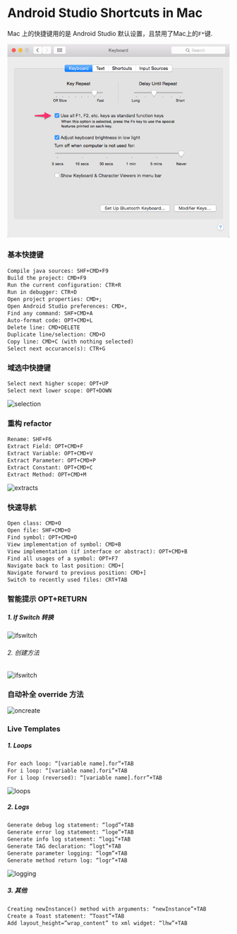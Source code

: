 Android Studio  Shortcuts in Mac
===

Mac 上的快捷键用的是 Android Studio 默认设置，且禁用了Mac上的`F*`键.

![keyboard](img/1.8-keyboard.png)


### 基本快捷键

```
Compile java sources: SHF+CMD+F9
Build the project: CMD+F9
Run the current configuration: CTR+R
Run in debugger: CTR+D
Open project properties: CMD+;
Open Android Studio preferences: CMD+,
Find any command: SHF+CMD+A
Auto-format code: OPT+CMD+L
Delete line: CMD+DELETE
Duplicate line/selection: CMD+D
Copy line: CMD+C (with nothing selected)
Select next occurance(s): CTR+G
```

### 域选中快捷键

```
Select next higher scope: OPT+UP
Select next lower scope: OPT+DOWN
```

![selection](img/1.8-selection.png)


### 重构 refactor

```
Rename: SHF+F6
Extract Field: OPT+CMD+F
Extract Variable: OPT+CMD+V
Extract Parameter: OPT+CMD+P
Extract Constant: OPT+CMD+C
Extract Method: OPT+CMD+M
```

![extracts](img/1.8-extracts.png)


### 快速导航

```
Open class: CMD+O
Open file: SHF+CMD+O
Find symbol: OPT+CMD+O
View implementation of symbol: CMD+B
View implementation (if interface or abstract): OPT+CMD+B
Find all usages of a symbol: OPT+F7
Navigate back to last position: CMD+[
Navigate forward to previous position: CMD+]
Switch to recently used files: CRT+TAB
```

### 智能提示 OPT+RETURN

##### 1. If Switch 转换

![ifswitch](img/1.8-ifswitch.png)

###### 2. 创建方法

![ifswitch](img/1.8-ifswitch.png)


### 自动补全 override 方法

![oncreate](img/1.8-oncreate.png)


### Live Templates

##### 1. Loops

```
For each loop: “[variable name].for”+TAB
For i loop: “[variable name].fori”+TAB
For i loop (reversed): “[variable name].forr”+TAB
```

![loops](img/1.8-loops.png)


##### 2. Logs

```
Generate debug log statement: “logd”+TAB
Generate error log statement: “loge”+TAB
Generate info log statement: “logi”+TAB
Generate TAG declaration: “logt”+TAB
Generate parameter logging: “logm”+TAB
Generate method return log: “logr”+TAB
```

![logging](img/1.8-logging.png)

##### 3. 其他

```
Creating newInstance() method with arguments: “newInstance”+TAB
Create a Toast statement: “Toast”+TAB
Add layout_height=”wrap_content” to xml widget: “lhw”+TAB
```
